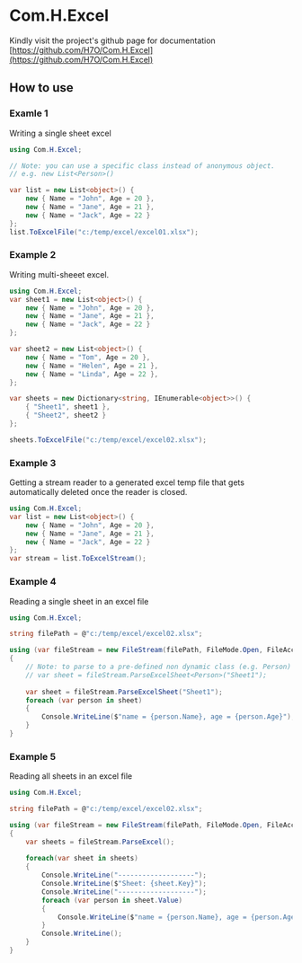 # Com.H.Excel
Kindly visit the project's github page for documentation [https://github.com/H7O/Com.H.Excel](https://github.com/H7O/Com.H.Excel)

## How to use

### Examle 1
Writing a single sheet excel

```csharp
using Com.H.Excel;

// Note: you can use a specific class instead of anonymous object. 
// e.g. new List<Person>()

var list = new List<object>() {
	new { Name = "John", Age = 20 },
	new { Name = "Jane", Age = 21 },
	new { Name = "Jack", Age = 22 }
};
list.ToExcelFile("c:/temp/excel/excel01.xlsx");
```

### Example 2
Writing multi-sheeet excel.

```csharp
using Com.H.Excel;
var sheet1 = new List<object>() {
	new { Name = "John", Age = 20 },
	new { Name = "Jane", Age = 21 },
	new { Name = "Jack", Age = 22 }
};

var sheet2 = new List<object>() {
	new { Name = "Tom", Age = 20 },
	new { Name = "Helen", Age = 21 },
	new { Name = "Linda", Age = 22 },
};

var sheets = new Dictionary<string, IEnumerable<object>>() {
	{ "Sheet1", sheet1 },
	{ "Sheet2", sheet2 }
};

sheets.ToExcelFile("c:/temp/excel/excel02.xlsx");
```

### Example 3
Getting a stream reader to a generated excel temp file that gets automatically deleted once the reader is closed.

```csharp
using Com.H.Excel;
var list = new List<object>() {
	new { Name = "John", Age = 20 },
	new { Name = "Jane", Age = 21 },
	new { Name = "Jack", Age = 22 }
};
var stream = list.ToExcelStream();
```

### Example 4
Reading a single sheet in an excel file

```csharp
using Com.H.Excel;

string filePath = @"c:/temp/excel/excel02.xlsx";

using (var fileStream = new FileStream(filePath, FileMode.Open, FileAccess.Read, FileShare.ReadWrite))
{
	// Note: to parse to a pre-defined non dynamic class (e.g. Person) use:
    // var sheet = fileStream.ParseExcelSheet<Person>("Sheet1");
	
    var sheet = fileStream.ParseExcelSheet("Sheet1");
    foreach (var person in sheet)
    {
        Console.WriteLine($"name = {person.Name}, age = {person.Age}");
    }
}
```

### Example 5
Reading all sheets in an excel file

```csharp
using Com.H.Excel;

string filePath = @"c:/temp/excel/excel02.xlsx";

using (var fileStream = new FileStream(filePath, FileMode.Open, FileAccess.Read, FileShare.ReadWrite))
{
    var sheets = fileStream.ParseExcel();
    
    foreach(var sheet in sheets)
    {
        Console.WriteLine("-------------------");
        Console.WriteLine($"Sheet: {sheet.Key}");
        Console.WriteLine("-------------------");
        foreach (var person in sheet.Value)
        {
            Console.WriteLine($"name = {person.Name}, age = {person.Age}");
        }
        Console.WriteLine();
    }
}
```